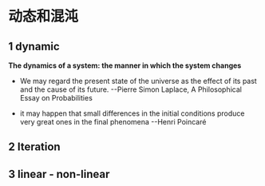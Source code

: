 # 动态和混沌


## 1 dynamic

**The dynamics of a system: the manner in which the system changes**


* We may regard the present state of the universe as the effect of its past and the cause of its future. --Pierre Simon Laplace, A Philosophical Essay on Probabilities

* it may happen that small differences in the initial conditions produce very great ones in the final phenomena --Henri Poincaré

## 2 Iteration


## 3 linear - non-linear

